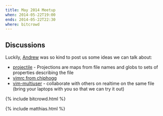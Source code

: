 ```yaml
---
title: May 2014 Meetup
when: 2014-05-22T19:00
ends: 2014-05-22T22:30
where: bitcrowd
---
```


## Discussions

Luckily, [Andrew](https://twitter.com/andrewradev) was so kind to post us some ideas we can talk about:


- [projectile](https://github.com/tpope/vim-projectionist) - Projections are maps from file names and globs to sets of properties describing the file
- [vimrc from chiphogg](https://github.com/chiphogg/dotfiles/blob/master/.vimrc)
- [vim-multiuser](https://github.com/emgram769/vim-multiuser) - collaborate with others on realtime on the same file
  (bring your laptops with you so that we can try it out)


{% include bitcrowd.html %}

{% include matthias.html %}

